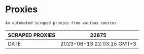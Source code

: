 # Proxies
    An automated scraped proxies from various sources

| SCRAPED PROXIES | 22875            |
|-----------------|---------------------------|
| DATE            | 2023-06-13 22:03:15 GMT+3          |
